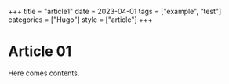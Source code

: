 +++
title = "article1"
date = 2023-04-01
tags = ["example", "test"]
categories = ["Hugo"]
style = ["article"]
+++

# Article 01

Here comes contents.